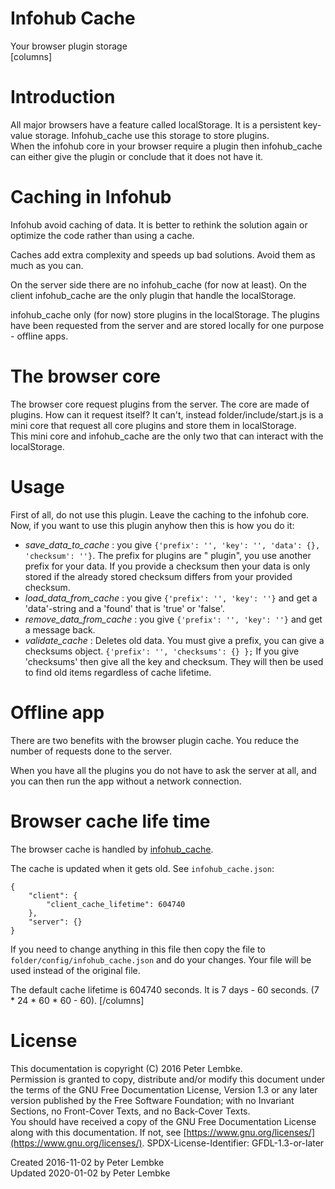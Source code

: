 # Infohub Cache

Your browser plugin storage  
[columns]

# Introduction

All major browsers have a feature called localStorage. It is a persistent key-value storage. Infohub_cache use this
storage to store plugins.  
When the infohub core in your browser require a plugin then infohub_cache can either give the plugin or conclude that it
does not have it.

# Caching in Infohub

Infohub avoid caching of data. It is better to rethink the solution again or optimize the code rather than using a
cache.

Caches add extra complexity and speeds up bad solutions. Avoid them as much as you can.

On the server side there are no infohub_cache (for now at least). On the client infohub_cache are the only plugin that
handle the localStorage.

infohub_cache only (for now) store plugins in the localStorage. The plugins have been requested from the server and are
stored locally for one purpose - offline apps.

# The browser core

The browser core request plugins from the server. The core are made of plugins. How can it request itself? It can't,
instead folder/include/start.js is a mini core that request all core plugins and store them in localStorage.  
This mini core and infohub_cache are the only two that can interact with the localStorage.

# Usage

First of all, do not use this plugin. Leave the caching to the infohub core. Now, if you want to use this plugin anyhow
then this is how you do it:

* _save_data_to_cache_ : you give `{'prefix': '', 'key': '', 'data': {}, 'checksum': ''}`. The prefix for plugins are "
  plugin", you use another prefix for your data. If you provide a checksum then your data is only stored if the already
  stored checksum differs from your provided checksum.
* _load_data_from_cache_ : you give `{'prefix': '', 'key': ''}` and get a 'data'-string and a 'found' that is 'true'
  or 'false'.
* _remove_data_from_cache_ : you give `{'prefix': '', 'key': ''}` and get a message back.
* _validate_cache_ : Deletes old data. You must give a prefix, you can give a checksums
  object. `{'prefix': '', 'checksums': {} };` If you give 'checksums' then give all the key and checksum. They will then
  be used to find old items regardless of cache lifetime.

# Offline app

There are two benefits with the browser plugin cache. You reduce the number of requests done to the server.

When you have all the plugins you do not have to ask the server at all, and you can then run the app without a network
connection.

# Browser cache life time

The browser cache is handled by [infohub_cache](plugin,infohub_cache).

The cache is updated when it gets old. See `infohub_cache.json`:

```
{
    "client": {
        "client_cache_lifetime": 604740
    },
    "server": {}
}
```   

If you need to change anything in this file then copy the file to `folder/config/infohub_cache.json` and do your
changes. Your file will be used instead of the original file.

The default cache lifetime is 604740 seconds. It is 7 days - 60 seconds. (7 * 24 * 60 * 60 - 60).
[/columns]

# License

This documentation is copyright (C) 2016 Peter Lembke.  
Permission is granted to copy, distribute and/or modify this document under the terms of the GNU Free Documentation
License, Version 1.3 or any later version published by the Free Software Foundation; with no Invariant Sections, no
Front-Cover Texts, and no Back-Cover Texts.  
You should have received a copy of the GNU Free Documentation License along with this documentation. If not,
see [https://www.gnu.org/licenses/](https://www.gnu.org/licenses/). SPDX-License-Identifier: GFDL-1.3-or-later

Created 2016-11-02 by Peter Lembke  
Updated 2020-01-02 by Peter Lembke  